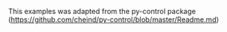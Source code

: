 This examples was adapted from the py-control package (https://github.com/cheind/py-control/blob/master/Readme.md)